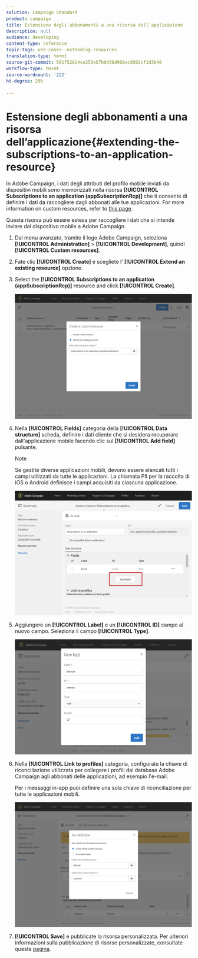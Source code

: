 ```yaml
---
solution: Campaign Standard
product: campaign
title: Estensione degli abbonamenti a una risorsa dell’applicazione
description: null
audience: developing
content-type: reference
topic-tags: use-cases--extending-resources
translation-type: tm+mt
source-git-commit: 501f52624ce253eb7b0d36d908ac8502cf1d3b48
workflow-type: tm+mt
source-wordcount: '222'
ht-degree: 25%

---
```



# Estensione degli abbonamenti a una risorsa dell’applicazione{#extending-the-subscriptions-to-an-application-resource}

In Adobe Campaign, i dati degli attributi del profilo mobile inviati da dispositivi mobili sono memorizzati nella risorsa **[!UICONTROL Subscriptions to an application (appSubscriptionRcp)]** che ti consente di definire i dati da raccogliere dagli abbonati alle tue applicazioni. For more information on custom resources, refer to [this page](../../developing/using/key-steps-to-add-a-resource.md).

Questa risorsa può essere estesa per raccogliere i dati che si intende inviare dal dispositivo mobile a  Adobe Campaign.

1. Dal menu avanzato, tramite il logo Adobe Campaign, seleziona **[!UICONTROL Administration]** > **[!UICONTROL Development]**, quindi **[!UICONTROL Custom resources]**.
1. Fate clic **[!UICONTROL Create]** e scegliete l’ **[!UICONTROL Extend an existing resource]** opzione.
1. Select the **[!UICONTROL Subscriptions to an application (appSubscriptionRcp)]** resource and click **[!UICONTROL Create]**.

   ![](assets/in_app_personal_data_4.png)

1. Nella **[!UICONTROL Fields]** categoria della **[!UICONTROL Data structure]** scheda, definire i dati cliente che si desidera recuperare dall&#39;applicazione mobile facendo clic sul **[!UICONTROL Add field]** pulsante.

   >[!NOTE]
   >
   >Se gestite diverse applicazioni mobili, devono essere elencati tutti i campi utilizzati da tutte le applicazioni. La chiamata PII per la raccolta di iOS o Android definisce i campi acquisiti da ciascuna applicazione.

   ![](assets/in_app_personal_data.png)

1. Aggiungere un **[!UICONTROL Label]** e un **[!UICONTROL ID]** campo al nuovo campo. Seleziona il campo **[!UICONTROL Type]**.

   ![](assets/schema_extension_uc9.png)

1. Nella **[!UICONTROL Link to profiles]** categoria, configurate la chiave di riconciliazione utilizzata per collegare i profili dal database Adobe Campaign  agli abbonati delle applicazioni, ad esempio l&#39;e-mail.

   Per i messaggi in-app puoi definire una sola chiave di riconciliazione per tutte le applicazioni mobili.

   ![](assets/in_app_personal_data_3.png)

1. **[!UICONTROL Save]** e pubblicate la risorsa personalizzata. Per ulteriori informazioni sulla pubblicazione di risorse personalizzate, consultate questa [pagina](../../developing/using/updating-the-database-structure.md#publishing-a-custom-resource).

